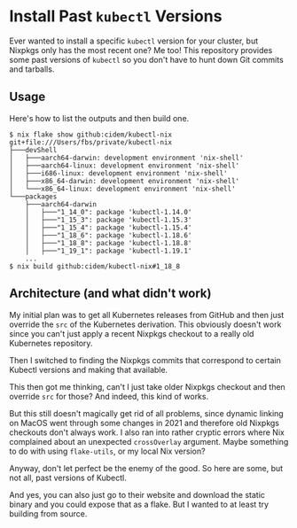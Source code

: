 # Install Past `kubectl` Versions

Ever wanted to install a specific `kubectl` version for your cluster, but Nixpkgs only has the most recent one? Me too! This repository provides some past versions of `kubectl` so you don't have to hunt down Git commits and tarballs.

## Usage

Here's how to list the outputs and then build one.

```console
$ nix flake show github:cidem/kubectl-nix
git+file:///Users/fbs/private/kubectl-nix
├───devShell
│   ├───aarch64-darwin: development environment 'nix-shell'
│   ├───aarch64-linux: development environment 'nix-shell'
│   ├───i686-linux: development environment 'nix-shell'
│   ├───x86_64-darwin: development environment 'nix-shell'
│   └───x86_64-linux: development environment 'nix-shell'
└───packages
    ├───aarch64-darwin
    │   ├───"1_14_0": package 'kubectl-1.14.0'
    │   ├───"1_15_3": package 'kubectl-1.15.3'
    │   ├───"1_15_4": package 'kubectl-1.15.4'
    │   ├───"1_18_6": package 'kubectl-1.18.6'
    │   ├───"1_18_8": package 'kubectl-1.18.8'
    │   ├───"1_19_1": package 'kubectl-1.19.1'
    ...
$ nix build github:cidem/kubectl-nix#1_18_8
```

## Architecture (and what didn't work)

My initial plan was to get all Kubernetes releases from GitHub and then just override the `src` of the Kubernetes derivation. This obviously doesn't work since you can't just apply a recent Nixpkgs checkout to a really old Kubernetes repository.

Then I switched to finding the Nixpkgs commits that correspond to certain Kubectl versions and making that available.

This then got me thinking, can't I just take older Nixpkgs checkout and then override `src` for those? And indeed, this kind of works.

But this still doesn't magically get rid of all problems, since dynamic linking on MacOS went through some changes in 2021 and therefore old Nixpkgs checkouts don't always work. I also ran into rather cryptic errors where Nix complained about an unexpected `crossOverlay` argument. Maybe something to do with using `flake-utils`, or my local Nix version?

Anyway, don't let perfect be the enemy of the good. So here are some, but not all, past versions of Kubectl.

And yes, you can also just go to their website and download the static binary and you could expose that as a flake. But I wanted to at least try building from source.
